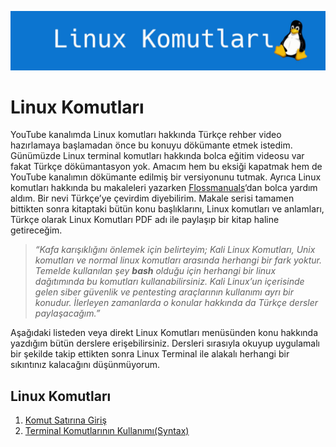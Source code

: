 ![](../images/linux-komutlari.jpg)

# Linux Komutları

YouTube kanalımda Linux komutları hakkında Türkçe rehber video hazırlamaya başlamadan önce bu konuyu dökümante etmek istedim. Günümüzde Linux terminal komutları hakkında bolca eğitim videosu var fakat Türkçe dökümantasyon yok. Amacım hem bu eksiği kapatmak hem de YouTube kanalımın dökümante edilmiş bir versiyonunu tutmak. Ayrıca Linux komutları hakkında bu makaleleri yazarken  [Flossmanuals](https://flossmanuals.net/)‘dan bolca yardım aldım. Bir nevi Türkçe’ye çevirdim diyebilirim. Makale serisi tamamen bittikten sonra kitaptaki bütün konu başlıklarını, Linux komutları ve anlamları, Türkçe olarak Linux Komutları PDF adı ile paylaşıp bir kitap haline getireceğim.

> _“Kafa karışıklığını önlemek için belirteyim;  Kali Linux  Komutları, Unix komutları ve normal linux komutları arasında herhangi bir fark yoktur. Temelde kullanılan şey  **bash** olduğu için herhangi bir linux dağıtımında bu komutları kullanabilirsiniz. Kali Linux’un içerisinde gelen siber güvenlik ve pentesting araçlarının kullanımı ayrı bir konudur. İlerleyen zamanlarda o konular hakkında da Türkçe dersler paylaşacağım.”_

Aşağıdaki listeden veya direkt Linux Komutları menüsünden konu hakkında yazdığım bütün derslere erişebilirsiniz. Dersleri sırasıyla okuyup uygulamalı bir şekilde takip ettikten sonra Linux Terminal ile alakalı herhangi bir sıkıntınız kalacağını düşünmüyorum.

## Linux Komutları

1.  [Komut Satırına Giriş](komut-satirina-giris.md)
2. [Terminal Komutlarının Kullanımı(Syntax)](terminal-komutlarinin-kullanimi-(syntax).md)
